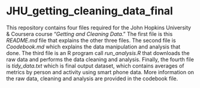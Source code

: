 # JHU_getting_cleaning_data_final

This repository contains four files required for the John Hopkins University & Coursera course “*Getting and Cleaning Data*.” The first file is this *README.md* file that explains the other three files. The second file is *Coodebook.md* which explains the data manipulation and analysis that done. The third file is an R program call *run_analysis.R* that downloads the raw data and performs the data cleaning and analysis. Finally, the fourth file is *tidy_data.txt* which is final output dataset, which contains averages of metrics by person and activity using smart phone data. More information on the raw data, cleaning and analysis are provided in the codebook file.
